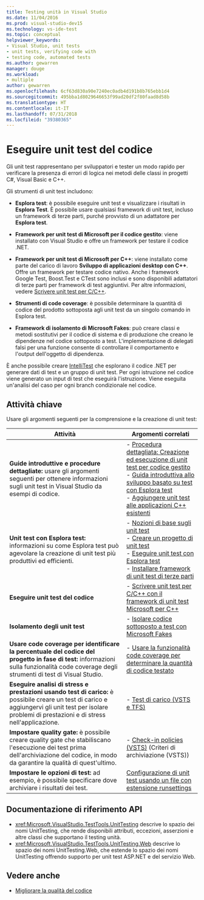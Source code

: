 ```yaml
---
title: Testing unità in Visual Studio
ms.date: 11/04/2016
ms.prod: visual-studio-dev15
ms.technology: vs-ide-test
ms.topic: conceptual
helpviewer_keywords:
- Visual Studio, unit tests
- unit tests, verifying code with
- testing code, automated tests
ms.author: gewarren
manager: douge
ms.workload:
- multiple
author: gewarren
ms.openlocfilehash: 6cf63d830a90e7240ec0adb4d191b8b765ebb1d4
ms.sourcegitcommit: 495bba1d8029646653f99ad20df2f80faad8d58b
ms.translationtype: HT
ms.contentlocale: it-IT
ms.lasthandoff: 07/31/2018
ms.locfileid: "39380365"
---
```

# <a name="unit-test-your-code"></a>Eseguire unit test del codice

Gli unit test rappresentano per sviluppatori e tester un modo rapido per verificare la presenza di errori di logica nei metodi delle classi in progetti C#, Visual Basic e C++.

Gli strumenti di unit test includono:

* **Esplora test**: è possibile eseguire unit test e visualizzare i risultati in **Esplora Test**. È possibile usare qualsiasi framework di unit test, incluso un framework di terze parti, purché provvisto di un adattatore per **Esplora test**.

* **Framework per unit test di Microsoft per il codice gestito**: viene installato con Visual Studio e offre un framework per testare il codice .NET.

* **Framework per unit test di Microsoft per C++**: viene installato come parte del carico di lavoro **Sviluppo di applicazioni desktop con C++**. Offre un framework per testare codice nativo. Anche i framework Google Test, Boost.Test e CTest sono inclusi e sono disponibili adattatori di terze parti per framework di test aggiuntivi. Per altre informazioni, vedere [Scrivere unit test per C/C++](../test/writing-unit-tests-for-c-cpp.md).

* **Strumenti di code coverage**: è possibile determinare la quantità di codice del prodotto sottoposta agli unit test da un singolo comando in Esplora test.

* **Framework di isolamento di Microsoft Fakes**: può creare classi e metodi sostitutivi per il codice di sistema e di produzione che creano le dipendenze nel codice sottoposto a test. L'implementazione di delegati falsi per una funzione consente di controllare il comportamento e l'output dell'oggetto di dipendenza.

È anche possibile creare [IntelliTest](../test/generate-unit-tests-for-your-code-with-intellitest.md) che esplorano il codice .NET per generare dati di test e un gruppo di unit test. Per ogni istruzione nel codice viene generato un input di test che eseguirà l'istruzione. Viene eseguita un'analisi del caso per ogni branch condizionale nel codice.

## <a name="key-tasks"></a>Attività chiave

Usare gli argomenti seguenti per la comprensione e la creazione di unit test:

|Attività|Argomenti correlati|
|-----------|-----------------------|
|**Guide introduttive e procedure dettagliate:** usare gli argomenti seguenti per ottenere informazioni sugli unit test in Visual Studio da esempi di codice.|-   [Procedura dettagliata: Creazione ed esecuzione di unit test per codice gestito](../test/walkthrough-creating-and-running-unit-tests-for-managed-code.md)<br />-   [Guida introduttiva allo sviluppo basato su test con Esplora test](../test/quick-start-test-driven-development-with-test-explorer.md)<br />-   [Aggiungere unit test alle applicazioni C++ esistenti](../test/unit-testing-existing-cpp-applications-with-test-explorer.md)|
|**Unit test con Esplora test:** informazioni su come Esplora test può agevolare la creazione di unit test più produttivi ed efficienti.|-   [Nozioni di base sugli unit test](../test/unit-test-basics.md)<br />-   [Creare un progetto di unit test](../test/create-a-unit-test-project.md)<br />-   [Eseguire unit test con Esplora test](../test/run-unit-tests-with-test-explorer.md)<br />-   [Installare framework di unit test di terze parti](../test/install-third-party-unit-test-frameworks.md)|
|**Eseguire unit test del codice**|-   [Scrivere unit test per C/C++ con il framework di unit test Microsoft per C++](../test/writing-unit-tests-for-c-cpp-with-the-microsoft-unit-testing-framework-for-cpp.md)|
|**Isolamento degli unit test**|-   [Isolare codice sottoposto a test con Microsoft Fakes](../test/isolating-code-under-test-with-microsoft-fakes.md)|
|**Usare code coverage per identificare la percentuale del codice del progetto in fase di test:** informazioni sulla funzionalità code coverage degli strumenti di test di Visual Studio.|-   [Usare la funzionalità code coverage per determinare la quantità di codice testato](../test/using-code-coverage-to-determine-how-much-code-is-being-tested.md)|
|**Eseguire analisi di stress e prestazioni usando test di carico:** è possibile creare un test di carico e aggiungervi gli unit test per isolare problemi di prestazioni e di stress nell'applicazione.|-   [Test di carico (VSTS e TFS)](/vsts/load-test/)|
|**Impostare quality gate:** è possibile creare quality gate che stabiliscano l'esecuzione dei test prima dell'archiviazione del codice, in modo da garantire la qualità di quest'ultimo.|-   [Check-in policies (VSTS)](/vsts/tfvc/add-check-policies) (Criteri di archiviazione (VSTS))|
|**Impostare le opzioni di test:** ad esempio, è possibile specificare dove archiviare i risultati dei test.|[Configurazione di unit test usando un file con estensione runsettings](../test/configure-unit-tests-by-using-a-dot-runsettings-file.md)|

## <a name="api-reference-documentation"></a>Documentazione di riferimento API

- <xref:Microsoft.VisualStudio.TestTools.UnitTesting> descrive lo spazio dei nomi UnitTesting, che rende disponibili attributi, eccezioni, asserzioni e altre classi che supportano il testing unità.
- <xref:Microsoft.VisualStudio.TestTools.UnitTesting.Web> descrive lo spazio dei nomi UnitTesting.Web, che estende lo spazio dei nomi UnitTesting offrendo supporto per unit test ASP.NET e del servizio Web.

## <a name="see-also"></a>Vedere anche

- [Migliorare la qualità del codice](../test/improve-code-quality.md)
